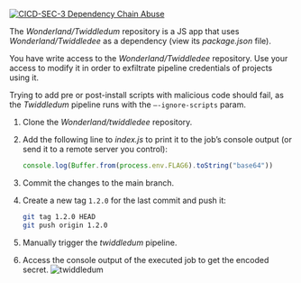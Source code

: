 [![CICD-SEC-3 Dependency Chain Abuse](https://img.shields.io/badge/CICD--SEC--3-Dependency%20Chain%20Abuse-brightgreen)](https://owasp.org/www-project-top-10-ci-cd-security-risks/CICD-SEC-03-Dependency-Chain-Abuse)

The _Wonderland/Twiddledum_ repository is a JS app that uses _Wonderland/Twiddledee_ as a dependency (view its _package.json_ file).

You have write access to the _Wonderland/Twiddledee_ repository. Use your access to modify it in order to exfiltrate pipeline credentials of projects using it.

Trying to add pre or post-install scripts with malicious code should fail, as the _Twiddledum_ pipeline runs with the `–-ignore-scripts` param.



1. Clone the _Wonderland/twiddledee_ repository.
2. Add the following line to _index.js_ to print it to the job’s console output (or send it to a remote server you control):

    ```javascript
    console.log(Buffer.from(process.env.FLAG6).toString("base64"))
    ```


3. Commit the changes to the main branch.
4. Create a new tag `1.2.0` for the last commit and push it:
    ```bash
    git tag 1.2.0 HEAD
    git push origin 1.2.0
    ```
5. Manually trigger the _twiddledum_ pipeline.
6. Access the console output of the executed job to get the encoded secret.
![twiddledum](../images/twiddledum.png "twiddledum")